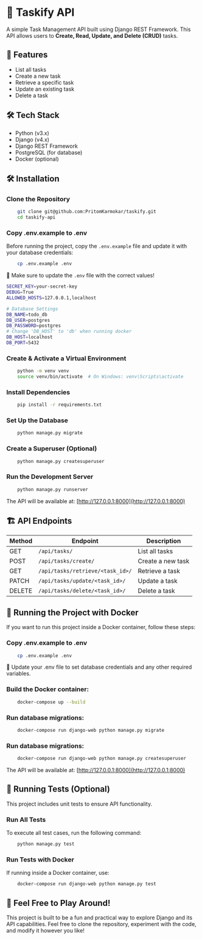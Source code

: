 # 📝 Taskify API
A simple Task Management API built using Django REST Framework. This API allows users to **Create, Read, Update, and Delete (CRUD)** tasks.

## 🚀 Features  
- List all tasks  
- Create a new task  
- Retrieve a specific task  
- Update an existing task  
- Delete a task
## 🛠️ Tech Stack
- Python (v3.x)
- Django (v4.x)
- Django REST Framework
- PostgreSQL (for database)
- Docker (optional)
## 🛠️ Installation  

### Clone the Repository  
```bash
    git clone git@github.com:PritomKarmokar/taskify.git
    cd taskify-api
```
### Copy .env.example to .env
Before running the project, copy the `.env.example` file and update it with your database credentials:
```bash
    cp .env.example .env
```
📌 Make sure to update the `.env` file with the correct values! 
```bash
SECRET_KEY=your-secret-key
DEBUG=True
ALLOWED_HOSTS=127.0.0.1,localhost

# Database Settings
DB_NAME=todo_db
DB_USER=postgres
DB_PASSWORD=postgres
# Change 'DB_HOST' to 'db' when running docker
DB_HOST=localhost
DB_PORT=5432
```

### Create & Activate a Virtual Environment  
```bash
    python -m venv venv
    source venv/bin/activate  # On Windows: venv\Scripts\activate
```

### Install Dependencies 
```bash
    pip install -r requirements.txt 
```

### Set Up the Database
```bash
    python manage.py migrate
```

### Create a Superuser (Optional)
```bash
    python manage.py createsuperuser
```

### Run the Development Server
```bash
    python manage.py runserver
```
The API will be available at: [http://127.0.0.1:8000](http://127.0.0.1:8000)

## 🏗️ API Endpoints

| Method | Endpoint                        | Description        |
|--------|---------------------------------|--------------------|
| GET    | `/api/tasks/`                   | List all tasks    |
| POST   | `/api/tasks/create/`            | Create a new task |
| GET    | `/api/tasks/retrieve/<task_id>/` | Retrieve a task   |
| PATCH  | `/api/tasks/update/<task_id>/`   | Update a task     |
| DELETE | `/api/tasks/delete/<task_id>/`   | Delete a task     |

## 🐳 Running the Project with Docker

If you want to run this project inside a Docker container, follow these steps:
### Copy .env.example to .env
```bash
    cp .env.example .env
```
📌 Update your .env file to set database credentials and any other required variables.

### Build the Docker container:

```bash
    docker-compose up --build
```
### Run database migrations:
```bash
    docker-compose run django-web python manage.py migrate
```
### Run database migrations:
```bash
    docker-compose run django-web python manage.py createsuperuser
```

The API will be available at: [http://127.0.0.1:8000](http://127.0.0.1:8000)

## 🧪 Running Tests (Optional)
This project includes unit tests to ensure API functionality.
### Run All Tests
To execute all test cases, run the following command:

```bash
    python manage.py test
```

### Run Tests with Docker
If running inside a Docker container, use:
```bash
    docker-compose run django-web python manage.py test
```

## 🚀 Feel Free to Play Around!
This project is built to be a fun and practical way to explore Django and its API capabilities. Feel free to clone the repository, experiment with the code, and modify it however you like!